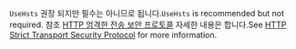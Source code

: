 <span data-ttu-id="d0c52-101">`UseHsts` 권장 되지만 필수는 아니므로 됩니다.</span><span class="sxs-lookup"><span data-stu-id="d0c52-101">`UseHsts` is recommended but not required.</span></span> <span data-ttu-id="d0c52-102">참조 [HTTP 엄격한 전송 보안 프로토콜](xref:security/enforcing-ssl#http-strict-transport-security-protocol-hsts) 자세한 내용은 합니다.</span><span class="sxs-lookup"><span data-stu-id="d0c52-102">See [HTTP Strict Transport Security Protocol](xref:security/enforcing-ssl#http-strict-transport-security-protocol-hsts) for more information.</span></span>
